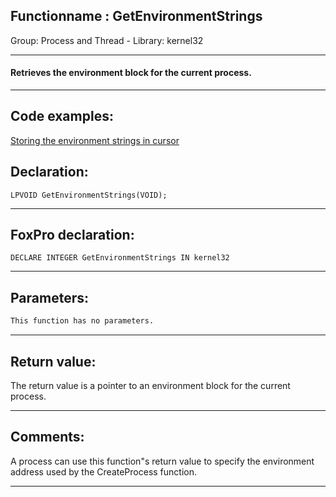 <link rel="stylesheet" type="text/css" href="../../css/win32api.css">  
<link rel="stylesheet" href="https://cdnjs.cloudflare.com/ajax/libs/font-awesome/4.7.0/css/font-awesome.min.css">

## Functionname : GetEnvironmentStrings
Group: Process and Thread - Library: kernel32    
***  


#### Retrieves the environment block for the current process.

***  


## Code examples:
[Storing the environment strings in cursor](../../samples/sample_089.md)  

## Declaration:
```foxpro  
LPVOID GetEnvironmentStrings(VOID);  
```  
***  


## FoxPro declaration:
```foxpro  
DECLARE INTEGER GetEnvironmentStrings IN kernel32  
```  
***  


## Parameters:
```txt  
This function has no parameters.  
```  
***  


## Return value:
The return value is a pointer to an environment block for the current process.  
***  


## Comments:
A process can use this function"s return value to specify the environment address used by the CreateProcess function.  
  
***  


